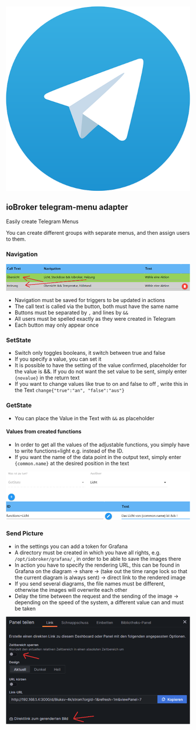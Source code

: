 ![Logo](../../admin/telegram-menu.png)

## ioBroker telegram-menu adapter

Easily create Telegram Menus

You can create different groups with separate menus, and then assign users to them.

### Navigation

![Navigation](../pic/nav.png)

-   Navigation must be saved for triggers to be updated in actions
-   The call text is called via the button, both must have the same name
-   Buttons must be separated by `,` and lines by `&&`
-   All users must be spelled exactly as they were created in Telegram
-   Each button may only appear once

### SetState

-   Switch only toggles booleans, it switch between true and false
-   If you specify a value, you can set it
-   It is possible to have the setting of the value confirmed, placeholder for the value is &&. If you do not want the set value to be sent, simply enter `{novalue}` in the return text
-   If you want to change values like true to on and false to off , write this in the Text `change{"true":"an", "false":"aus"}`

### GetState

-   You can place the Value in the Text with `&&` as placeholder

#### Values ​​from created functions

-   In order to get all the values ​​of the adjustable functions, you simply have to write functions=light e.g. instead of the ID.
-   If you want the name of the data point in the output text, simply enter `{common.name}` at the desired position in the text

![functions](../pic/functions.png)

### Send Picture

-   in the settings you can add a token for Grafana
-   A directory must be created in which you have all rights, e.g. `/opt/iobroker/grafana/` , in order to be able to save the images there
-   In action you have to specify the rendering URL, this can be found in Grafana on the diagram -> share -> (take out the time range lock so that the current diagram is always sent) -> direct link to the rendered image
-   If you send several diagrams, the file names must be different, otherwise the images will overwrite each other
-   Delay the time between the request and the sending of the image -> depending on the speed of the system, a different value can and must be taken

![Grafana](../pic/grafana.png)
